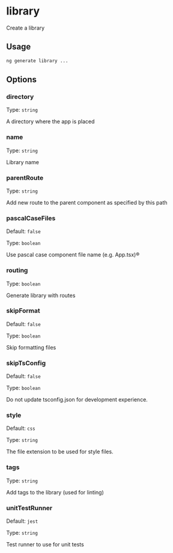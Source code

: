 # library

Create a library

## Usage

```bash
ng generate library ...

```

## Options

### directory

Type: `string`

A directory where the app is placed

### name

Type: `string`

Library name

### parentRoute

Type: `string`

Add new route to the parent component as specified by this path

### pascalCaseFiles

Default: `false`

Type: `boolean`

Use pascal case component file name (e.g. App.tsx)®

### routing

Type: `boolean`

Generate library with routes

### skipFormat

Default: `false`

Type: `boolean`

Skip formatting files

### skipTsConfig

Default: `false`

Type: `boolean`

Do not update tsconfig.json for development experience.

### style

Default: `css`

Type: `string`

The file extension to be used for style files.

### tags

Type: `string`

Add tags to the library (used for linting)

### unitTestRunner

Default: `jest`

Type: `string`

Test runner to use for unit tests
